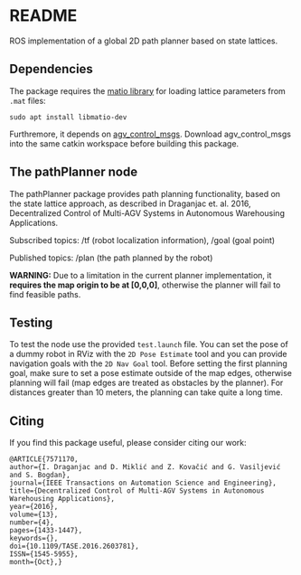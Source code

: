# README #

ROS implementation of a global 2D path planner based on state lattices.

## Dependencies ##

The package requires the [matio library](https://sourceforge.net/projects/matio/) for loading lattice parameters from `.mat` files:
```
sudo apt install libmatio-dev
```

Furthremore, it depends on [agv_control_msgs](https://github.com/larics/agv_control_msgs). Download agv_control_msgs into the same catkin workspace before building this package. 

## The pathPlanner node ##

The pathPlanner package provides path planning functionality, based on the state lattice approach, as described in Draganjac et. al. 2016, Decentralized Control of Multi-AGV Systems in Autonomous Warehousing Applications.

Subscribed topics: /tf (robot localization information), /goal (goal point)

Published topics: /plan (the path planned by the robot)

**WARNING:** Due to a limitation in the current planner implementation, it **requires the map origin to be at [0,0,0]**, otherwise the planner will fail to find feasible paths.

## Testing ##

To test the node use the provided `test.launch` file. You can set the pose of a dummy robot in RViz with the `2D Pose Estimate` tool and you can provide navigation goals with the `2D Nav Goal` tool. Before setting the first planning goal, make sure to set a pose estimate outside of the map edges, otherwise planning will fail (map edges are treated as obstacles by the planner). For distances greater than 10 meters, the planning can take quite a long time.

## Citing ##

If you find this package useful, please consider citing our work:
```
@ARTICLE{7571170,
author={I. Draganjac and D. Miklić and Z. Kovačić and G. Vasiljević and S. Bogdan},
journal={IEEE Transactions on Automation Science and Engineering},
title={Decentralized Control of Multi-AGV Systems in Autonomous Warehousing Applications},
year={2016},
volume={13},
number={4},
pages={1433-1447},
keywords={},
doi={10.1109/TASE.2016.2603781},
ISSN={1545-5955},
month={Oct},}
```